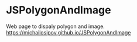 # JSPolygonAndImage
Web page to dispaly polygon and image.
https://michailosipov.github.io/JSPolygonAndImage
